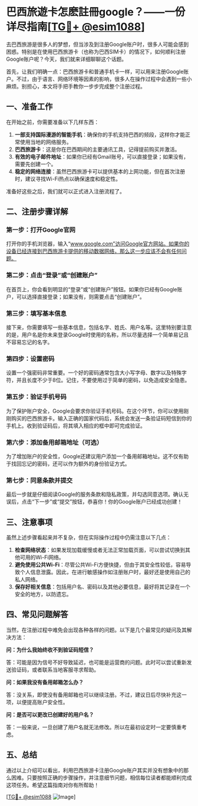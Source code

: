 # 巴西旅遊卡怎麽註冊google？——一份详尽指南[[TG💪+ @esim1088](https://t.me/s/esim1088)]

去巴西旅游是很多人的梦想，但当涉及到注册Google账户时，很多人可能会感到困惑。特别是在使用巴西旅游卡（也称为巴西SIM卡）的情况下，如何顺利注册Google账户呢？今天，我们就来详细聊聊这个话题。

首先，让我们明确一点：巴西旅游卡和普通手机卡一样，可以用来注册Google账户。不过，由于语言、网络环境等因素的影响，很多人在操作过程中会遇到一些小麻烦。别担心，本文将手把手教你一步步完成整个注册过程。

## 一、准备工作

在开始之前，你需要准备以下几样东西：

1. **一部支持国际漫游的智能手机**：确保你的手机支持巴西的频段，这样你才能正常使用当地的网络服务。
2. **巴西旅游卡**：这是你在巴西期间的主要通讯工具，记得提前购买并激活。
3. **有效的电子邮件地址**：如果你已经有Gmail账号，可以直接登录；如果没有，需要先创建一个。
4. **稳定的网络连接**：虽然巴西旅游卡可以提供基本的上网功能，但在首次注册时，建议寻找Wi-Fi热点以确保速度和稳定性。

准备好这些之后，我们就可以正式进入注册流程了。

## 二、注册步骤详解

### 第一步：打开Google官网

打开你的手机浏览器，输入“www.google.com”访问Google官方网站。如果你的设备已经连接到巴西旅游卡提供的移动数据网络，那么这一步应该不会有任何问题。

### 第二步：点击“登录”或“创建账户”

在首页上，你会看到明显的“登录”或“创建账户”按钮。如果你已经有Google账户，可以选择直接登录；如果没有，则需要点击“创建账户”。

### 第三步：填写基本信息

接下来，你需要填写一些基本信息，包括名字、姓氏、用户名等。这里特别要注意的是，用户名是你未来登录Google时使用的名称，所以尽量选择一个简单易记且不容易忘记的名字。

### 第四步：设置密码

设置一个强密码非常重要。一个好的密码通常包含大小写字母、数字以及特殊字符，并且长度不少于8位。记住，不要使用过于简单的密码，以免造成安全隐患。

### 第五步：验证手机号码

为了保护账户安全，Google会要求你验证手机号码。在这个环节，你可以使用刚刚购买的巴西旅游卡。输入正确的国家代码后，系统会发送一条验证码短信到你的手机上。收到验证码后，将其填入相应的框中即可完成验证。

### 第六步：添加备用邮箱地址（可选）

为了增加账户的安全性，Google还建议用户添加一个备用邮箱地址。这不仅有助于找回忘记的密码，还可以作为额外的身份验证方式。

### 第七步：同意条款并提交

最后一步就是仔细阅读Google的服务条款和隐私政策，并勾选同意选项。确认无误后，点击“下一步”或“提交”按钮，恭喜你！你的Google账户已经成功创建！

## 三、注意事项

虽然上述步骤看起来并不复杂，但在实际操作过程中仍需注意以下几点：

1. **检查网络状态**：如果发现加载缓慢或者无法正常加载页面，可以尝试切换到其他可用的Wi-Fi网络。
2. **避免使用公共Wi-Fi**：尽管公共Wi-Fi方便快捷，但由于其安全性较低，容易导致个人信息泄露。因此，在进行敏感操作如注册账户时，最好还是使用自己的私人网络。
3. **保存好相关信息**：包括用户名、密码以及其他必要信息，最好将其记录在一个安全的地方，以防遗忘。

## 四、常见问题解答

当然，在注册过程中难免会出现各种各样的问题。以下是几个最常见的疑问及其解决方法：

**问：为什么我始终收不到验证码短信？**

答：可能是因为信号不好导致延迟，也可能是运营商的问题。此时可以尝试重新发送验证码，或者联系当地客服寻求帮助。

**问：如果我没有备用邮箱怎么办？**

答：没关系，即使没有备用邮箱也可以继续注册。不过，建议日后尽快补充这一项，以便提高账户安全性。

**问：是否可以更改已创建好的用户名？**

答：一般来说，一旦创建了用户名就无法修改。所以在最初设定时一定要慎重考虑。

## 五、总结

通过以上介绍可以看出，利用巴西旅游卡注册Google账户其实并没有想象中的那么困难。只要按照正确的步骤操作，并注意细节问题，相信每位读者都能顺利完成这项任务。希望这篇指南对你有所帮助！

[[TG💪+ @esim1088](https://t.me/s/esim1088) ![Image](https://i.postimg.cc/4NQfJmqS/Snipaste-2025-05-13-00-14-12.png)]